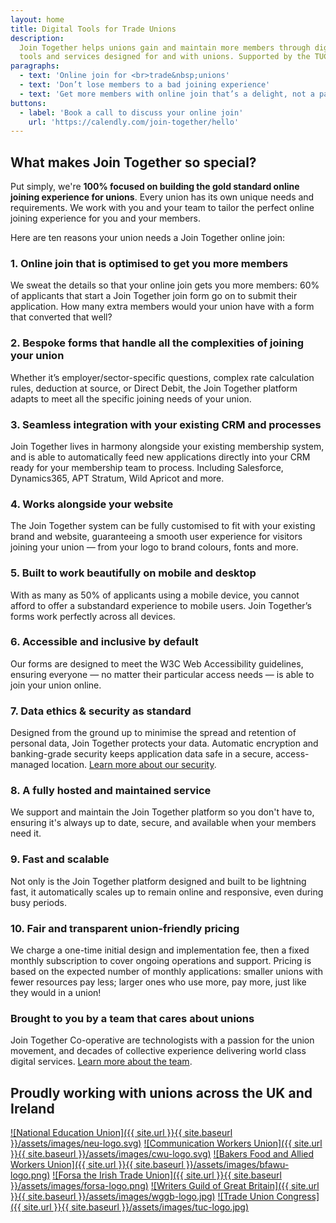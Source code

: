 ```yaml
---
layout: home
title: Digital Tools for Trade Unions
description:
  Join Together helps unions gain and maintain more members through digital
  tools and services designed for and with unions. Supported by the TUC.
paragraphs:
  - text: 'Online join for <br>trade&nbsp;unions'
  - text: 'Don’t lose members to a bad joining experience'
  - text: 'Get more members with online join that’s a delight, not a pain'
buttons:
  - label: 'Book a call to discuss your online join'
    url: 'https://calendly.com/join-together/hello'
---
```


## What makes Join Together so special?

Put simply, we're **100% focused on building the gold standard online joining experience for unions**. Every union has its own unique needs and requirements. We work with you and your team to tailor the perfect online joining experience for you and your members.

Here are ten reasons your union needs a Join Together online join:

### 1. Online join that is optimised to get you more members

We sweat the details so that your online join gets you more members: 60% of applicants that start a Join Together join form go on to submit their application. How many extra members would your union have with a form that converted that well?

### 2. Bespoke forms that handle all the complexities of joining your union

Whether it’s employer/sector-specific questions, complex rate calculation rules, deduction at source, or Direct Debit, the Join Together platform adapts to meet all the specific joining needs of your union.

### 3. Seamless integration with your existing CRM and processes

Join Together lives in harmony alongside your existing membership system, and is able to automatically feed new applications directly into your CRM ready for your membership team to process. Including Salesforce, Dynamics365, APT Stratum, Wild Apricot and more.

### 4. Works alongside your website

The Join Together system can be fully customised to fit with your existing brand and website, guaranteeing a smooth user experience for visitors joining your union — from your logo to brand colours, fonts and more.

### 5. Built to work beautifully on mobile and desktop

With as many as 50% of applicants using a mobile device, you cannot afford to offer a substandard experience to mobile users. Join Together’s forms work perfectly across all devices.

### 6. Accessible and inclusive by default

Our forms are designed to meet the W3C Web Accessibility guidelines, ensuring everyone — no matter their particular access needs — is able to join your union online.

### 7. Data ethics & security as standard

Designed from the ground up to minimise the spread and retention of personal data, Join Together protects your data. Automatic encryption and banking-grade security keeps application data safe in a secure, access-managed location. [Learn more about our security](/information-security).

### 8. A fully hosted and maintained service

We support and maintain the Join Together platform so you don't have to, ensuring it's always up to date, secure, and available when your members need it.

### 9. Fast and scalable

Not only is the Join Together platform designed and built to be lightning fast, it automatically scales up to remain online and responsive, even during busy periods.

### 10. Fair and transparent union-friendly pricing

We charge a one-time initial design and implementation fee, then a fixed monthly subscription to cover ongoing operations and support. Pricing is based on the expected number of monthly applications: smaller unions with fewer resources pay less; larger ones who use more, pay more, just like they would in a union!

### Brought to you by a team that cares about unions

Join Together Co-operative are technologists with a passion for the union movement, and decades of collective experience delivering world class digital services.
[Learn more about the team](/team).

## Proudly working with unions across the UK and Ireland

[![National Education Union]({{ site.url }}{{ site.baseurl }}/assets/images/neu-logo.svg)](https://neu.org.uk)
[![Communication Workers Union]({{ site.url }}{{ site.baseurl }}/assets/images/cwu-logo.svg)](https://join.cwu.org)
[![Bakers Food and Allied Workers Union]({{ site.url }}{{ site.baseurl }}/assets/images/bfawu-logo.png)](https://join.bfawu.org)
[![Forsa the Irish Trade Union]({{ site.url }}{{ site.baseurl }}/assets/images/forsa-logo.png)](https://www.forsa.ie)
[![Writers Guild of Great Britain]({{ site.url }}{{ site.baseurl }}/assets/images/wggb-logo.jpg)](https://writersguild.org.uk)
[![Trade Union Congress]({{ site.url }}{{ site.baseurl }}/assets/images/tuc-logo.jpg)](https://www.tuc.org.uk)
